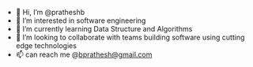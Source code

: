- 👋 Hi, I’m @pratheshb
- 👀 I’m interested in software engineering
- 🌱 I’m currently learning Data Structure and Algorithms
- 💞️ I’m looking to collaborate with teams building software using cutting edge technologies
- 📫 can reach me @bprathesh@gmail.com

<!---
pratheshb/pratheshb is a ✨ special ✨ repository because its `README.md` (this file) appears on your GitHub profile.
You can click the Preview link to take a look at your changes.
--->
